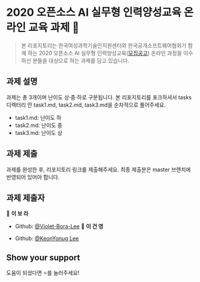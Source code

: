 # 2020 오픈소스 AI 실무형 인력양성교육 온라인 교육 과제 👋

> 본 리포지토리는 한국여성과학기술인지원센터와 한국공개소프트웨어협회가 함께 하는 2020 오픈소스 AI 실무형 인력양성교육([모집공고](https://www.wiset.or.kr/contents/information_view.jsp?sc_page=1&pk_seq=31643&sc_type=1&sc_tab=1&page=1)) 온라인 과정을 이수하신 분들을 대상으로 하는 과제를 담고 있습니다.

## 과제 설명

과제는 총 3개이며 난이도 상·중·하로 구분됩니다. 본 리포지토리를 포크하셔서 tasks 디렉터리 안 task1.md, task2.md, task3.md을 순차적으로 풀어주세요.

- task1.md: 난이도 하
- task2.md: 난이도 중
- task3.md: 난이도 상

## 과제 제출

과제를 완성한 후, 리포지토리 링크를 제출해주세요. 최종 제출분은 master 브랜치에 반영되어 있어야 합니다.

## 과제 제출자

👤 **이 보 라**

- Github: [@Violet-Bora-Lee](https://github.com/Violet-Bora-Lee)
  👤 **이 건 영**

- Github: [@KeonYonug Lee](https://github.com/TGBegins)

## Show your support

도움이 되셨다면 ⭐️를 눌러주세요!
